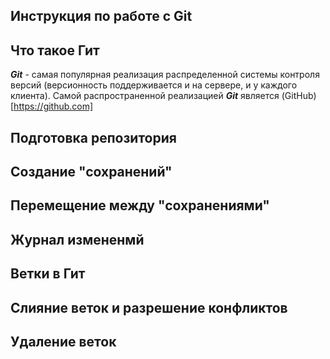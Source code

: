## Инструкция по работе с Git

## Что такое Гит
***Git*** - самая популярная реализация распределенной системы контроля версий (версионность поддерживается и на сервере, и у каждого клиента).  Самой распространенной реализацией  ***Git***  является (GitHub)[https://github.com]
## Подготовка репозитория

## Создание "сохранений"

## Перемещение между "сохранениями"

## Журнал измененмй

## Ветки в Гит

## Слияние веток и разрешение конфликтов

## Удаление веток